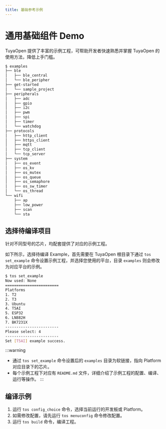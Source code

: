 ```yaml
---
title: 基础参考示例
---
```


# 通用基础组件 Demo

TuyaOpen 提供了丰富的示例工程，可帮助开发者快速熟悉并掌握 TuyaOpen 的使用方法，降低上手门槛。

```bash
$ examples
├── ble
│   ├── ble_central
│   └── ble_peripher
├── get-started
│   └── sample_project
├── peripherals
│   ├── adc
│   ├── gpio
│   ├── i2c
│   ├── pwm
│   ├── spi
│   ├── timer
│   └── watchdog
├── protocols
│   ├── http_client
│   ├── https_client
│   ├── mqtt
│   ├── tcp_client
│   └── tcp_server
├── system
│   ├── os_event
│   ├── os_kv
│   ├── os_mutex
│   ├── os_queue
│   ├── os_semaphore
│   ├── os_sw_timer
│   └── os_thread
└── wifi
    ├── ap
    ├── low_power
    ├── scan
    └── sta
```

## 选择待编译项目

针对不同型号的芯片，均配套提供了对应的示例工程。

如下所示，选择待编译 Example，首先需要在 TuyaOpen 根目录下通过 `tos set_example` 命令设置示例工程，并选择您使用的平台，目录 `examples` 则会修改为对应平台的示例。

```bash
$ tos set_example
Now used: None
========================
Platforms
1. T2
2. T3
3. Ubuntu
4. T5AI
5. ESP32
6. LN882H
7. BK7231X
------------------------
Please select: 4
------------------------
Set [T5AI] example success.
```

:::warning
- 通过 `tos set_example` 命令设置后的 `examples` 目录为软链接，指向 Platform 对应目录下的芯片。
- 每个示例工程下对应有 `README.md` 文件，详细介绍了示例工程的配置、编译、运行等操作。
:::



## 编译示例

1. 运行 `tos config_choice` 命令，选择当前运行的开发板或 Platform。
2. 如需修改配置，请先运行 `tos menuconfig` 命令修改配置。
3. 运行 `tos build` 命令，编译工程。
